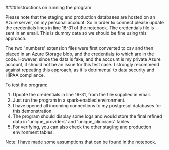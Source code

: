 ####Instructions on running the program

Please note that the staging and production databases are hosted on an Azure server, on my personal account. So in order to connect please update the credentials lines in line 16-31 of the notebook.
The credentials file is sent in an email. This is dummy data so we should be fine using this approach.

The two '.numbers' extension files were first converted to csv and then placed in an Azure Storage blob, and the credentials to which are in the code. However, since the data is fake, and the account is my private Azure account, it should not be an issue for this test case.
I strongly recommend against repeating this approach, as it is detrimental to data security and HIPAA compliance.

To test the program:

1. Update the credentials in line 16-31, from the file supplied in email.
2. Just run the program in a spark-enabled environment.
3. I have opened all incoming connections to my postgresql databases for this demonstration.
4. The program should display some logs and would store the final refined data in 'unique_providers' and 'unique_clinicians' tables.
5. For verifying, you can also check the other staging and production environment tables.

Note: I have made some assumptions that can be found in the notebook.
